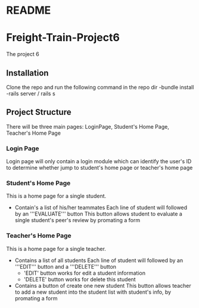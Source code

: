 # README

# Freight-Train-Project6
The project 6
## Installation
Clone the repo and run the following command in the repo dir
-bundle install
-rails server / rails s

## Project Structure
There will be three main pages: LoginPage, Student's Home Page, Teacher's Home Page

### Login Page
Login page will only contain a login module which can identify the user's ID to determine whether jump to student's home page or teacher's home page

### Student's Home Page
This is a home page for a single student.
- Contain's a list of his/her teammates
Each line of student will followed by an '''EVALUATE''' button
This button allows student to evaluate a single student's peer's review by promating a form

### Teacher's Home Page
This is a home page for a single teacher.
- Contains a list of all students
Each line of student will followed by an '''EDIT''' button and a '''DELETE''' button
    - 'EDIT' button works for edit a student information
    - 'DELETE' button works for delete this student
- Contains a button of create one new student
This button allows teacher to add a new student into the student list with student's info, by promating a form